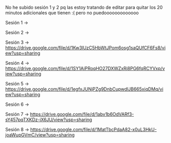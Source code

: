 No he subido sesión 1 y 2 pq las estoy tratando de editar para quitar los 20 minutos adicionales que tienen :( pero no puedooooooooooooo

Sesión 1 ->

Sesión 2 ->

Sesión 3 -> https://drive.google.com/file/d/1Kw3lUzC5HbWtJPom6osg1saQUfCF6Fs8/view?usp=sharing

Sesión 4 -> https://drive.google.com/file/d/1SY1AiPRoqHO27DXWZxRi8PG6fqRCYVxp/view?usp=sharing

Sesión 5 -> https://drive.google.com/file/d/1egfxJUNjPZg9DnbCupwdlJB665xiqDMq/view?usp=sharing

Sesión 6 -> 

Sesión 7 -> https://drive.google.com/file/d/1abv1b6OdVARf3-sY457pqTXKDz-iX6JU/view?usp=sharing

Sesión 8 -> https://drive.google.com/file/d/1MatTbcPdaA82-x0uL3HkU-joaWupGVmC/view?usp=sharing

